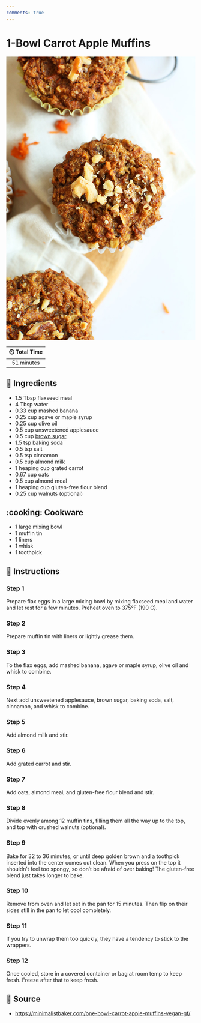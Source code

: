 ```yaml
---
comments: true
---
```

# 1-Bowl Carrot Apple Muffins

![1-Bowl Carrot Apple Muffins](../assets/images/1-bowl-carrot-apple-muffins.jpg)

| :timer_clock: Total Time |
|:-----------------------: |
| 51 minutes |

## :salt: Ingredients

- 1.5 Tbsp flaxseed meal
- 4 Tbsp water
- 0.33 cup mashed banana
- 0.25 cup agave or maple syrup
- 0.25 cup olive oil
- 0.5 cup unsweetened applesauce
- 0.5 cup [brown sugar][1]
- 1.5 tsp baking soda
- 0.5 tsp salt
- 0.5 tsp cinnamon
- 0.5 cup almond milk
- 1 heaping cup grated carrot
- 0.67 cup oats
- 0.5 cup almond meal
- 1 heaping cup gluten-free flour blend
- 0.25 cup walnuts (optional)

## :cooking: Cookware

- 1 large mixing bowl
- 1 muffin tin
- 1 liners
- 1 whisk
- 1 toothpick

## :pencil: Instructions

### Step 1

Prepare flax eggs in a large mixing bowl by mixing flaxseed meal and water and let rest for a few minutes. Preheat oven
to 375°F (190 C).

### Step 2

Prepare muffin tin with liners or lightly grease them.

### Step 3

To the flax eggs, add mashed banana, agave or maple syrup, olive oil and whisk to combine.

### Step 4

Next add unsweetened applesauce, brown sugar, baking soda, salt, cinnamon, and whisk to combine.

### Step 5

Add almond milk and stir.

### Step 6

Add grated carrot and stir.

### Step 7

Add oats, almond meal, and gluten-free flour blend and stir.

### Step 8

Divide evenly among 12 muffin tins, filling them all the way up to the top, and top with crushed walnuts (optional).

### Step 9

Bake for 32 to 36 minutes, or until deep golden brown and a toothpick inserted into the center comes out clean. When
you press on the top it shouldn’t feel too spongy, so don’t be afraid of over baking! The gluten-free blend just
takes longer to bake.

### Step 10

Remove from oven and let set in the pan for 15 minutes. Then flip on their sides still in the pan to let cool
completely.

### Step 11

If you try to unwrap them too quickly, they have a tendency to stick to the wrappers.

### Step 12

Once cooled, store in a covered container or bag at room temp to keep fresh. Freeze after that to keep fresh.

## :link: Source

- <https://minimalistbaker.com/one-bowl-carrot-apple-muffins-vegan-gf/>

[1]: <../ingredients/brown-sugar.md>
